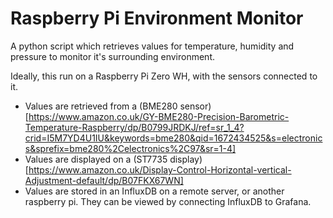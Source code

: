 # Raspberry Pi Environment Monitor

A python script which retrieves values for temperature, humidity and pressure to monitor it's surrounding environment. 

Ideally, this run on a Raspberry Pi Zero WH, with the sensors connected to it.

* Values are retrieved from a (BME280 sensor)[https://www.amazon.co.uk/GY-BME280-Precision-Barometric-Temperature-Raspberry/dp/B0799JRDKJ/ref=sr_1_4?crid=I5M7YD4U1IU&keywords=bme280&qid=1672434525&s=electronics&sprefix=bme280%2Celectronics%2C97&sr=1-4]
* Values are displayed on a (ST7735 display)[https://www.amazon.co.uk/Display-Control-Horizontal-vertical-Adjustment-default/dp/B07FKX67WN]
* Values are stored in an InfluxDB on a remote server, or another raspberry pi. They can be viewed by connecting InfluxDB to Grafana.
